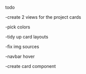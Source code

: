 todo

-create 2 views for the project cards

-pick colors

-tidy up card layouts

-fix img sources

<!-- - navbar position  -->
<!-- -navbar blur? -->
-navbar hover

-create card component


